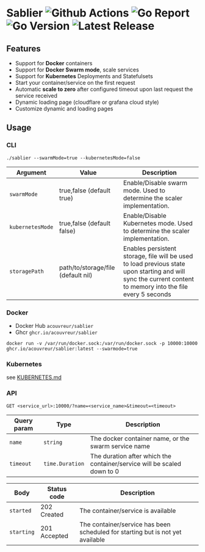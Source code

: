 # Sablier ![Github Actions](https://img.shields.io/github/workflow/status/acouvreur/traefik-ondemand-plugin/Build?style=flat-square) ![Go Report](https://goreportcard.com/badge/github.com/acouvreur/traefik-ondemand-plugin?style=flat-square) ![Go Version](https://img.shields.io/github/go-mod/go-version/acouvreur/traefik-ondemand-plugin?style=flat-square) ![Latest Release](https://img.shields.io/github/release/acouvreur/traefik-ondemand-plugin/all.svg?style=flat-square)

## Features

- Support for **Docker** containers
- Support for **Docker Swarm mode**, scale services
- Support for **Kubernetes** Deployments and Statefulsets
- Start your container/service on the first request
- Automatic **scale to zero** after configured timeout upon last request the service received
- Dynamic loading page (cloudflare or grafana cloud style)
- Customize dynamic and loading pages

## Usage

### CLI

`./sablier --swarmMode=true --kubernetesMode=false`

| Argument         | Value                              | Description                                                                                                                                                  |
| ---------------- | ---------------------------------- | ------------------------------------------------------------------------------------------------------------------------------------------------------------ |
| `swarmMode`      | true,false (default true)          | Enable/Disable swarm mode. Used to determine the scaler implementation.                                                                                      |
| `kubernetesMode` | true,false (default false)         | Enable/Disable Kubernetes mode. Used to determine the scaler implementation.                                                                                 |
| `storagePath`    | path/to/storage/file (default nil) | Enables persistent storage, file will be used to load previous state upon starting and will sync the current content to memory into the file every 5 seconds |

### Docker

- Docker Hub `acouvreur/sablier`
- Ghcr `ghcr.io/acouvreur/sablier`

`docker run -v /var/run/docker.sock:/var/run/docker.sock -p 10000:10000 ghcr.io/acouvreur/sablier:latest --swarmode=true`

### Kubernetes

see <a href="https://github.com/acouvreur/sablier/blob/main/KUBERNETES.md">KUBERNETES.md</a>

### API

```
GET <service_url>:10000/?name=<service_name>&timeout=<timeout>
```

| Query param | Type            | Description                                                             |
| ----------- | --------------- | ----------------------------------------------------------------------- |
| `name`      | `string`        | The docker container name, or the swarm service name                    |
| `timeout`   | `time.Duration` | The duration after which the container/service will be scaled down to 0 |

| Body       | Status code  | Description                                                                    |
| ---------- | ------------ | ------------------------------------------------------------------------------ |
| `started`  | 202 Created  | The container/service is available                                             |
| `starting` | 201 Accepted | The container/service has been scheduled for starting but is not yet available |
